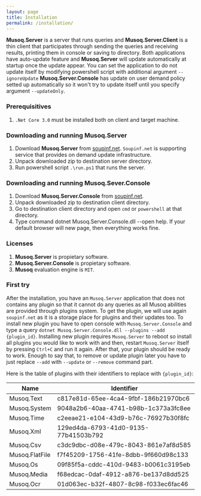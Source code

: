 ```yaml
---
layout: page
title: Installation
permalink: /installation/
---
```


**Musoq.Server** is a server that runs queries and **Musoq.Server.Client** is a thin client that 
participates through sending the queries and receiving results, printing them in console or saving to directory.
Both applications have auto-update feature and **Musoq.Server** will update automatically at startup once the update appear. You can set the application to do not update itself by modifying powershell script with additional argument `--ignoreUpdate`
**Musoq.Server.Console** has update on user demand policy setted up automatically so it won't try to update itself until you specify argument `--updateOnly`.

### Prerequisitives

1. `.Net Core 3.0` must be installed both on client and target machine.

### Downloading and running Musoq.Server

1. Download **Musoq.Server** from [soupinf.net](https://soupinf.net/published/a7fc86ba-3b5c-48d7-b0df-6657020e9028/latest). `Soupinf.net` is supporting service that provides on demand update infrastructure.
2. Unpack downloaded zip to destination server directory.
3. Run powershell script `.\run.ps1` that runs the server.

### Downloading and running Musoq.Sever.Console

1. Download **Musoq.Server.Console** from [soupinf.net](https://soupinf.net/published/b3080332-19a8-433e-ae9f-3562e0db5fdc/latest).
2. Unpack downloaded zip to destination client directory.
3. Go to destination client directory and open `cmd` or `powershell` at that directory.
4. Type command dotnet Musoq.Server.Console.dll --open help. If your default browser will new page, then everything works fine.

### Licenses

1. **Musoq.Server** is propietary software.
2. **Musoq.Server.Console** is propietary software.
3. **Musoq** evaluation engine is `MIT`.

### First try

After the installation, you have an `Musoq.Server` application that does not contains any plugin so that it cannot do any queries as all Musoq abilities are provided through plugins system. To get the plugin, we will use again `soupinf.net`
as it is a storage place for plugins and their updates too. To install new plugin you have to open console with `Musoq.Server.Console` and type a query 
`dotnet Musoq.Server.Console.dll --plugins --add {plugin_id}`. Installing new plugin requires `Musoq.Server` to reboot so install all plugins you would like to work with and then, restart `Musoq.Server` itself by pressing `Ctrl+C` and run it again. After that, your plugin should be ready to work. Enough to say that, to remove or update plugin later you have to just replace `--add` with `--update` or `--remove` command part.

Here is the table of plugins with their identifiers to replace with `{plugin_id}`:

|Name|Identifier|
|----|----------|
|Musoq.Text|c817e81d-65ee-4ca4-9fbf-186b21970bc6|
|Musoq.System |9048a2b6-40aa-4741-b98b-1c373a3fc8ee|
|Musoq.Time |c2eeae21-e104-43d9-b76c-76927b30f8fc|
|Musoq.Xml |129ed4da-6793-41d0-9135-77b41503b792|
|Musoq.Csv |c3dc9dbc-d08e-479c-8043-861e7af8d585|
|Musoq.FlatFile |f7f45209-1756-41fe-8dbb-9f660d98c133|
|Musoq.Os |09f85f5a-cddc-410d-9483-b0061c3195eb|
|Musoq.Media |f68edcac-0daf-4912-a876-be137d8dd525|
|Musoq.Ocr|01d063ec-b32f-4807-8c98-f033ec6fac46|

